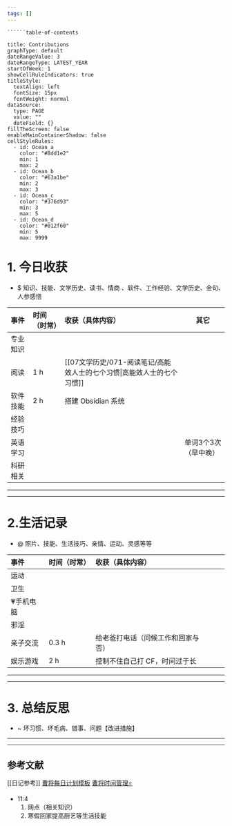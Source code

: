 ```yaml
---
tags: []
---
```

```table-of-contents
``````table-of-contents
```
```contributionGraph
title: Contributions
graphType: default
dateRangeValue: 3
dateRangeType: LATEST_YEAR
startOfWeek: 1
showCellRuleIndicators: true
titleStyle:
  textAlign: left
  fontSize: 15px
  fontWeight: normal
dataSource:
  type: PAGE
  value: ""
  dateField: {}
fillTheScreen: false
enableMainContainerShadow: false
cellStyleRules:
  - id: Ocean_a
    color: "#8dd1e2"
    min: 1
    max: 2
  - id: Ocean_b
    color: "#63a1be"
    min: 2
    max: 3
  - id: Ocean_c
    color: "#376d93"
    min: 3
    max: 5
  - id: Ocean_d
    color: "#012f60"
    min: 5
    max: 9999

```
# 1. 今日收获

- $ 知识、技能、文学历史、读书、情商 、软件、工作经验、文学历史、金句、人参感悟

| 事件   | 时间（时常） | 收获（具体内容）                                   | 其它          |
| :--- | :----- | :----------------------------------------- | ----------- |
| 专业知识 |        |                                            |             |
| 阅读   | 1 h    | [[07文学历史/071-阅读笔记/高能效人士的七个习惯\|高能效人士的七个习惯]] |             |
| 软件技能 | 2 h    | 搭建 Obsidian 系统                             |             |
| 经验技巧 |        |                                            |             |
| 英语学习 |        |                                            | 单词3个3次（早中晚） |
| 科研相关 |        |                                            |             |

---


---
# 2.生活记录
- @  照片、技能、生活技巧、亲情、运动、灵感等等

| 事件     | 时间（时常） | 收获（具体内容）          |     |     |
| :----- | :----- | :---------------- | --- | --- |
| 运动     |        |                   |     |     |
| 卫生     | <br>   |                   |     |     |
| 💗手机电脑 |        |                   |     |     |
| 邪淫     |        |                   |     |     |
| 亲子交流   | 0.3 h  | 给老爸打电话（问候工作和回家与否） |     |     |
| 娱乐游戏   | 2 h    | 控制不住自己打 CF，时间过于长  |     |     |

---


---
# 3. 总结反思
- ~ 坏习惯、坏毛病、错事、问题【改进措施】
---


---

## 参考文献

[[日记参考]]
[曹将每日计划模板](https://mp.weixin.qq.com/s/8LYri0lvPV5Y8snHqvpJ5g)
[曹将时间管理⭐](https://mp.weixin.qq.com/s/Z8l7B5iOoCGtjP_KvMjMxA)





- 11:4
	1. 网点（相关知识） 
	2. 寒假回家提高厨艺等生活技能 
	
	 